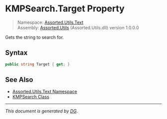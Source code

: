﻿# KMPSearch.Target Property

> Namespace: [Assorted.Utils.Text](_toc.Assorted.Utils.md#Assorted.Utils.Text%20Namespace)\
> Assembly: [Assorted.Utils](_toc.Assorted.Utils.md) (Assorted.Utils.dll) version 1.0.0.0

Gets the string to search for.

## Syntax

```csharp
public string Target { get; }
```

## See Also

- [Assorted.Utils.Text Namespace](_toc.Assorted.Utils.md#Assorted.Utils.Text%20Namespace)
- [KMPSearch Class](Assorted.Utils.Text.KMPSearch.md)

---

_This document is generated by [DG](https://github.com/Khojasteh/dg)._

